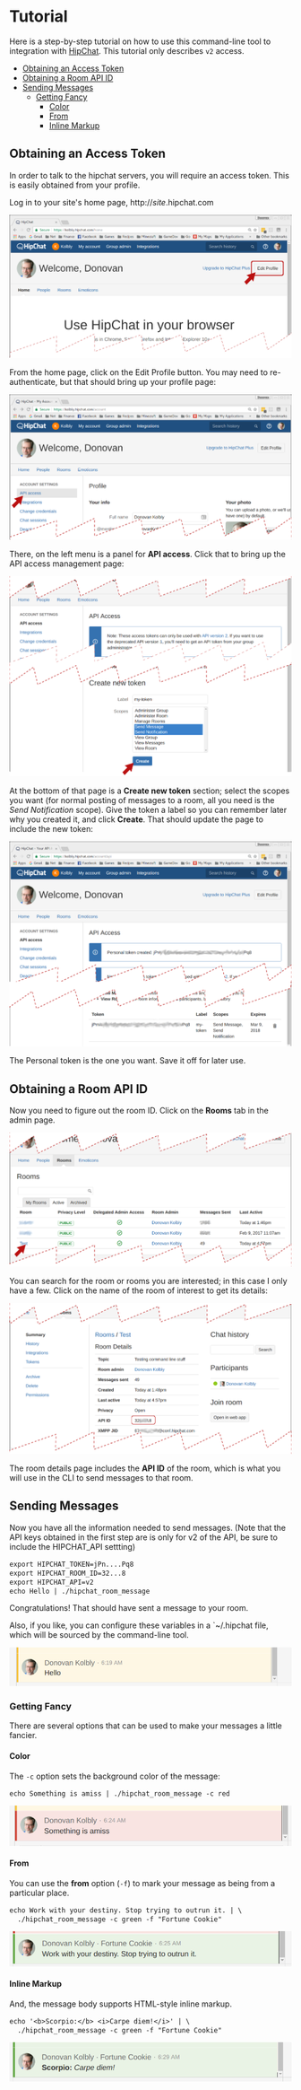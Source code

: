 Tutorial
========

Here is a step-by-step tutorial on how to use this command-line
tool to integration with [HipChat][hc].  This tutorial only
describes `v2` access.

* [Obtaining an Access Token](#obtaining-an-access-token)
* [Obtaining a Room API ID](#obtaining-a-room-api-id)
* [Sending Messages](#sending-messages)
  * [Getting Fancy](#getting-fancy)
    * [Color](#color)
    * [From](#from)
    * [Inline Markup](#inline-markup)

## Obtaining an Access Token

In order to talk to the hipchat servers, you will require an access
token.  This is easily obtained from your profile.

Log in to your site's home page, http://_site_.hipchat.com

![HipChat Home Page](image/01-frontpage.png)

From the home page, click on the Edit Profile button.  You may need to
re-authenticate, but that should bring up your profile page:

![Profile Page](image/02-editing-profile.png)

There, on the left menu is a panel for **API access**.  Click
that to bring up the API access management page:

![API Access Page](image/04-create-key.png)

At the bottom of that page is a **Create new token** section;
select the scopes you want (for normal posting of messages
to a room, all you need is the _Send Notification_ scope).
Give the token a label so you can remember later why you created
it, and click **Create**.
That should update the page to include the new token:

![New Token Display](image/05-created-key.png)

The Personal token is the one you want.  Save it off for later use.

## Obtaining a Room API ID

Now you need to figure out the room ID.  Click on the **Rooms**
tab in the admin page.

![Rooms Listing](image/06-rooms-list.png)

You can search for the room or rooms you are interested; in this case
I only have a few.  Click on the name of the room of interest to get
its details:

![Room Details](image/07-room-details.png)

The room details page includes the **API ID** of the room, which is
what you will use in the CLI to send messages to that room.

## Sending Messages

Now you have all the information needed to send messages.  (Note that
the API keys obtained in the first step are is only for v2 of the API,
be sure to include the HIPCHAT_API settting)

    export HIPCHAT_TOKEN=jPn....Pq8
    export HIPCHAT_ROOM_ID=32...8
    export HIPCHAT_API=v2
    echo Hello | ./hipchat_room_message

Congratulations!  That should have sent a message to your room.

Also, if you like, you can configure these variables in a `~/.hipchat
file, which will be sourced by the command-line tool.

![Hello Message](image/08-hello.png)

### Getting Fancy

There are several options that can be used to make your messages
a little fancier.

#### Color

The `-c` option sets the background color of the message:

    echo Something is amiss | ./hipchat_room_message -c red

![Amiss Message](image/09-amiss.png)

#### From

You can use the **from** option (`-f`) to mark your message as
being from a particular place.

    echo Work with your destiny. Stop trying to outrun it. | \
      ./hipchat_room_message -c green -f "Fortune Cookie"

![Fortune Cookie Message](image/10-fortune.png)

#### Inline Markup

And, the message body supports HTML-style inline markup.

    echo '<b>Scorpio:</b> <i>Carpe diem!</i>' | \
      ./hipchat_room_message -c green -f "Fortune Cookie"

![Inline Markup](image/11-inline-markup.png)

[hc]: http://www.hipchat.com
